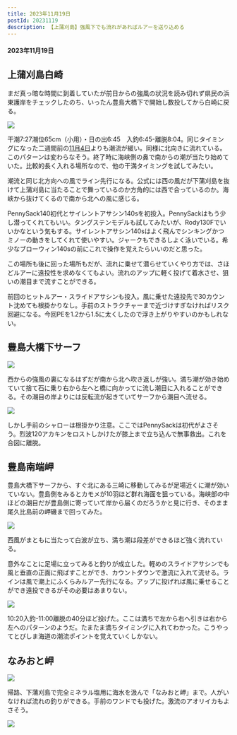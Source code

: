 ```yaml
---
title: 2023年11月19日
postId: 20231119
description: 【上蒲刈島】強風下でも流れがあればルアーを送り込める
---
```


#### 2023年11月19日

## 上蒲刈島白崎

まだ真っ暗な時間に到着していたが前日からの強風の状況を読み切れず県民の浜東護岸をチェックしたのち、いったん豊島大橋下で開始し数投してから白崎に戻る。

![](https://i.gyazo.com/353fcedac78ce1c2be09f984180a9860.jpg)

干潮7:27潮位65cm（小用）・日の出6:45　入釣6:45-離脱8:04。同じタイミングになった二週間前の[11月4日](/blog/20231104.html)よりも潮流が緩い。同様に北向きに流れている。このパターンは変わらなそう。終了時に海峡側の鼻で南からの潮が当たり始めていた。比較的長く入れる場所なので、他の干満タイミングを試してみたい。

潮流と同じ北方向への風でライン先行になる。公式には西の風だが下蒲刈島を抜けて上蒲刈島に当たることで舞っているのか方角的には西で合っているのか。海峡から抜けてくるので南から北への風に感じる。

PennySack140初代とサイレントアサシン140sを初投入。PennySackはもう少し潜ってくれてもいい。タングステンモデルも試してみたいが、Rody130Fでいいかなという気もする。サイレントアサシン140sはよく飛んでシンキングかつミノーの動きをしてくれて使いやすい。ジャークもできるしよく泳いでいる。希少なブローウィン140sの前にこれで操作を覚えたらいいのだと思った。

この場所も後に回った場所もだが、流れに乗せて潜らせていくやり方では、さほどルアーに遠投性を求めなくてもよい。流れのアップに軽く投げて着水させ、狙いの潮目まで流すことができる。

前回のヒットルアー・スライドアサシンも投入。風に乗せた遠投先で30カウント沈めても根掛かりなし。手前のストラクチャーまで近づけすぎなければリスク回避になる。今回PEを1.2から1.5に太くしたので浮き上がりやすいのかもしれない。

## 豊島大橋下サーフ

![](https://i.gyazo.com/f52aeb6a26391cf4460b479a97a4617f.jpg)

西からの強風の裏になるはずだが南から北へ吹き返しが強い。満ち潮が効き始めていて捨て石に乗り右から左へと橋に向かってに流し潮目に入れることができる。その潮目の岸よりには反転流が起きていてサーフから潮目へ流せる。

![](https://i.gyazo.com/b7d79403346f9431d146e355a7e9a39c.jpg)

しかし手前のシャローは根掛かり注意。ここではPennySackは初代がよさそう。烈波120アカキンをロストしかけたが膝上まで立ち込んで無事救出。これを合図に離脱。

## 豊島南端岬

豊島大橋下サーフから、すぐ北にある三崎に移動してみるが足場近くに潮が効いていない。豊島側をみるとカモメが10羽ほど群れ海面を狙っている。海峡部の中ほどの潮目だが豊島側に寄っていて岸から届くのだろうかと見に行き、そのまま尾久比島前の岬磯まで回ってみた。

![](https://i.gyazo.com/8264f738910606e7d4cf98c3a8626c04.jpg)

西風がまともに当たって白波が立ち、満ち潮は段差ができるほど強く流れている。

意外なことに足場に立ってみると釣りが成立した。軽めのスライドアサシンでも風と垂直の正面に飛ばすことができ、カウントダウンで激流に入れて流せる。ラインは風で潮上にふくらみルアー先行になる。アップに投げれば風に乗せることができ遠投できるがその必要はあまりない。

![](https://i.gyazo.com/8bbfb3a1464226a9c4cee60feaac65e2.jpg)

10:20入釣-11:00離脱の40分ほど投げた。ここは満ちで左から右へ引きは右から左へのパターンのようだ。たまたま満ちタイミングに入れてわかった。こうやってとびしま海道の潮流ポイントを覚えていくしかない。

## なみおと岬

![](https://i.gyazo.com/15ac7dd7bb89de123d3d83b610b7d55c.jpg)

帰路、下蒲刈島で完全ミネラル塩用に海水を汲んで「なみおと岬」まで。人がいなければ流れの釣りができる。手前のワンドでも投げた。激流のアオリイカもよさそう。

![](https://i.gyazo.com/a8dbc8348c7b00bf18a33f7b068d2c32.jpg)